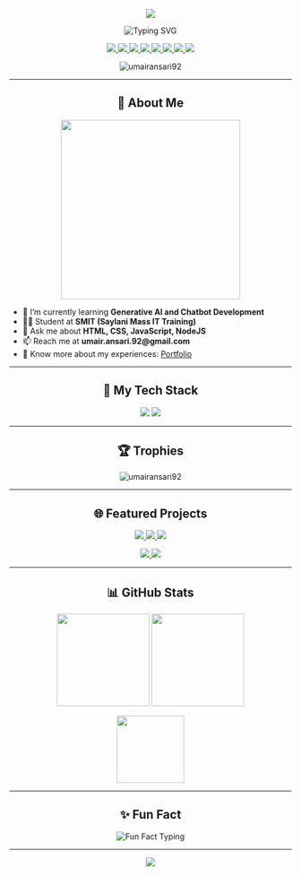 <p align="center">
  <img src="https://capsule-render.vercel.app/api?type=waving&color=21D4FD,F7971E,FFD200&height=200&section=header&text=Umair%20Ahmed%20Ansari&fontSize=50&fontAlign=50&fontColor=fff" />
</p>

<p align="center">
  <img src="https://readme-typing-svg.demolab.com?font=Fira+Code&size=32&duration=2000&pause=1000&color=F7971E,F7971E,FFD200,21D4FD,21D4FD&center=true&vCenter=true&width=800&lines=Hi+%F0%9F%91%8B%2C+I'm+Umair+Ahmed;Full+Stack+Developer+from+Pakistan;Generative+AI+Enthusiast;Chatbot+%26+Web+App+Expert;Welcome+to+my+profile!" alt="Typing SVG" />
</p>

<p align="center">
  <a href="https://twitter.com/umairansari92">
    <img src="https://img.shields.io/twitter/follow/umairansari92?logo=twitter&style=for-the-badge" />
  </a>
  <a href="https://linkedin.com/in/umair-ansari-a55251b2">
    <img src="https://img.shields.io/badge/LinkedIn-blue?style=for-the-badge&logo=linkedin" />
  </a>
  <a href="https://fb.com/munna.lalokhaiti">
    <img src="https://img.shields.io/badge/Facebook-1877F2?style=for-the-badge&logo=facebook&logoColor=white" />
  </a>
  <a href="https://instagram.com/umair.ansari.92">
    <img src="https://img.shields.io/badge/Instagram-E4405F?style=for-the-badge&logo=instagram&logoColor=white" />
  </a>
  <a href="https://www.youtube.com/c/@umairansari92">
    <img src="https://img.shields.io/badge/YouTube-FF0000?style=for-the-badge&logo=youtube&logoColor=white" />
  </a>
  <a href="mailto:umair.ansari.92@gmail.com">
    <img src="https://img.shields.io/badge/Gmail-D14836?style=for-the-badge&logo=gmail&logoColor=white" />
  </a>
  <a href="https://dataversetechnologies.vercel.app">
    <img src="https://img.shields.io/badge/Portfolio-21D4FD?style=for-the-badge&logo=vercel&logoColor=white" />
  </a>
  <a href="https://linktr.ee/umair.ansari.92">
    <img src="https://img.shields.io/badge/Linktree-39E09B?style=for-the-badge&logo=linktree&logoColor=white" />
  </a>
</p>

<p align="center">
  <img src="https://komarev.com/ghpvc/?username=umairansari92&label=Profile%20views&color=21D4FD&style=for-the-badge" alt="umairansari92" />
</p>

---

<h2 align="center">🌟 About Me</h2>

<p align="center">
  <img src="https://media.giphy.com/media/qgQUggAC3Pfv687qPC/giphy.gif" width="320" />
</p>

<ul>
  <li>🌱 I’m currently learning <b>Generative AI and Chatbot Development</b></li>
  <li>👨‍🎓 Student at <b>SMIT (Saylani Mass IT Training)</b></li>
  <li>💬 Ask me about <b>HTML, CSS, JavaScript, NodeJS</b></li>
  <li>📫 Reach me at <b>umair.ansari.92@gmail.com</b></li>
  <li>📄 Know more about my experiences: <a href="https://dataversetechnologies.vercel.app/">Portfolio</a></li>
</ul>

---

<h2 align="center">🚀 My Tech Stack</h2>
<p align="center">
  <img src="https://skillicons.dev/icons?i=html,css,js,nodejs,react,express,bootstrap,tailwind,python,vercel&perline=8" />
  <img src="https://img.shields.io/badge/GenAI-%23FFD200?logo=OpenAI&logoColor=black&style=for-the-badge" />
</p>

---

<h2 align="center">🏆 Trophies</h2>
<p align="center">
  <img src="https://github-profile-trophy.vercel.app/?username=umairansari92&theme=onestar&margin-w=12&margin-h=12" alt="umairansari92" />
</p>

---

<h2 align="center">🌐 Featured Projects</h2>
<p align="center">
  <a href="https://github.com/umairansari92/dataversetechnologies">
    <img src="https://img.shields.io/badge/dataversetechnologies-%2312100E.svg?&style=for-the-badge&logo=github&logoColor=white" />
  </a>
  <a href="https://github.com/umairansari92/Nikhaar">
    <img src="https://img.shields.io/badge/Nikhaar-%23F7971E.svg?&style=for-the-badge&logo=github&logoColor=white" />
  </a>
  <a href="https://github.com/umairansari92/Modern-Web-Application-Development">
    <img src="https://img.shields.io/badge/Modern%20Web%20App%20Dev-%23FFD200.svg?&style=for-the-badge&logo=github&logoColor=black" />
  </a>
</p>
<p align="center">
  <a href="https://dataversetechnologies.vercel.app/" target="_blank">
    <img src="https://img.shields.io/badge/Visit%20dataversetechnologies-21D4FD?style=flat-square&logo=vercel&logoColor=white" />
  </a>
  <a href="https://nikhaar.vercel.app" target="_blank">
    <img src="https://img.shields.io/badge/Visit%20Nikhaar-F7971E?style=flat-square&logo=react&logoColor=white" />
  </a>
</p>

---

<h2 align="center">📊 GitHub Stats</h2>
<p align="center">
  <img src="https://github-readme-stats.vercel.app/api?username=umairansari92&show_icons=true&theme=radical" height="165" />
  <img src="https://github-readme-streak-stats.herokuapp.com?user=umairansari92&theme=radical" height="165" />
</p>
<p align="center">
  <img src="https://github-readme-stats.vercel.app/api/top-langs/?username=umairansari92&layout=compact&theme=radical&langs_count=8" height="120" />
</p>

---

<h2 align="center">✨ Fun Fact</h2>
<p align="center">
  <img src="https://readme-typing-svg.demolab.com?font=Fira+Code&size=22&pause=2000&color=FFD200&vCenter=true&width=500&lines=Let's+build+the+future+together!;Code+%E2%9D%A4%EF%B8%8F+Creativity+%E2%9C%A8+AI+%F0%9F%A4%96" alt="Fun Fact Typing" />
</p>

---

<p align="center">
  <img src="https://capsule-render.vercel.app/api?type=waving&color=FFD200,F7971E,21D4FD&height=80&section=footer&text=&fontSize=30" />
</p>
